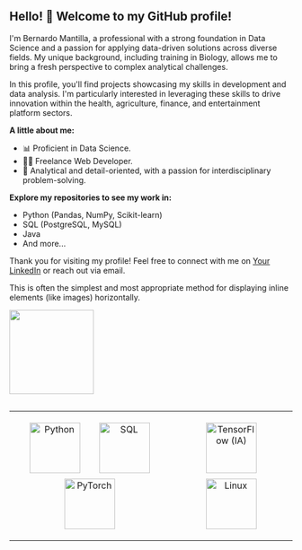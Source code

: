 

## Hello! 👋 Welcome to my GitHub profile!

I'm Bernardo Mantilla, a professional with a strong foundation in Data Science and a passion for applying data-driven solutions across diverse fields. My unique background, including training in Biology, allows me to bring a fresh perspective to complex analytical challenges.

In this profile, you'll find projects showcasing my skills in development and data analysis. I'm particularly interested in leveraging these skills to drive innovation within the health, agriculture, finance, and entertainment platform sectors.

**A little about me:**

* 📊 Proficient in Data Science.
* 👨‍💻 Freelance Web Developer.
* 🌱 Analytical and detail-oriented, with a passion for interdisciplinary problem-solving.

**Explore my repositories to see my work in:**

* Python (Pandas, NumPy, Scikit-learn)
* SQL (PostgreSQL, MySQL)
* Java
* And more...

Thank you for visiting my profile! Feel free to connect with me on [Your LinkedIn](https://www.linkedin.com/in/bernardo-mantilla-afanador/) or reach out via email.
<!--
**bernytech25/bernytech25** is a ✨ _special_ ✨ repository because its `README.md` (this file) appears on your GitHub profile.

Here are some ideas to get you started:

- 🔭 I’m currently working on ...
- 🌱 I’m currently learning ...
- 👯 I’m looking to collaborate on ...
- 🤔 I’m looking for help with ...
- 💬 Ask me about ...
- 📫 How to reach me: ...
- 😄 Pronouns: ...
- ⚡ Fun fact: ...
-->

          
This is often the simplest and most appropriate method for displaying inline elements (like images) horizontally.

<img src="https://cdn.jsdelivr.net/gh/devicons/devicon@latest/icons/python/python-original-wordmark.svg" width="150" height="150" style="display: inline-block;" />

<table style="margin: 30px auto; text-align: center; border-collapse: collapse;">
    <tr>
      <td style="padding: 15px; vertical-align: top;">
        <img src="https://cdn.jsdelivr.net/gh/devicons/devicon@latest/icons/python/python-original-wordmark.svg" alt="Python" width="90" height="90" style="margin: 5px 15px;" />
        <img src="https://cdn.jsdelivr.net/gh/devicons/devicon@latest/icons/sqlite/sqlite-original.svg" alt="SQL" width="90" height="90" style="margin: 5px 15px;" />
        <img src="https://cdn.jsdelivr.net/gh/devicons/devicon/icons/pytorch/pytorch-original-wordmark.svg" alt="PyTorch" width="90" height="90" style="margin: 5px 15px;" />
      </td>
      
<td style="padding: 15px; vertical-align: top;">
        <img src="https://cdn.jsdelivr.net/gh/devicons/devicon@latest/icons/tensorflow/tensorflow-original.svg" alt="TensorFlow (IA)" width="90" height="90" style="margin: 5px 15px;" />
        <img src="https://cdn.jsdelivr.net/gh/devicons/devicon@latest/icons/linux/linux-original.svg" alt="Linux" width="90" height="90" style="margin: 5px 15px;" />
      </td>
    </tr>
</table>
